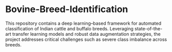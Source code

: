 # Bovine-Breed-Identification
This repository contains a deep learning–based framework for automated classification of Indian cattle and buffalo breeds. Leveraging state-of-the-art transfer learning models and robust data augmentation strategies, the project addresses critical challenges such as severe class imbalance across breeds.
